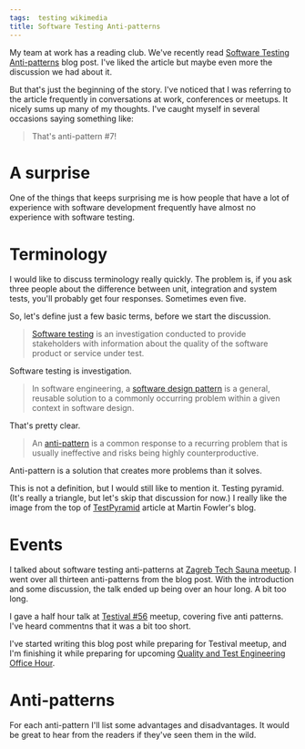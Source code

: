 ```yaml
---
tags:  testing wikimedia
title: Software Testing Anti-patterns
---
```

My team at work has a reading club. We've recently read [Software Testing Anti-patterns](http://blog.codepipes.com/testing/software-testing-antipatterns.html) blog post. I've liked the article but maybe even more the discussion we had about it.

But that's just the beginning of the story. I've noticed that I was referring to the article frequently in conversations at work, conferences or meetups. It nicely sums up many of my thoughts. I've caught myself in several occasions saying something like:

> That's anti-pattern #7!

# A surprise

One of the things that keeps surprising me is how people that have a lot of experience with software development frequently have almost no experience with software testing.

# Terminology

I would like to discuss terminology really quickly. The problem is, if you ask three people about the difference between unit, integration and system tests, you'll probably get four responses. Sometimes even five.

So, let's define just a few basic terms, before we start the discussion.

> [Software testing](https://en.wikipedia.org/wiki/Software_testing) is an investigation conducted to provide stakeholders with information about the quality of the software product or service under test.

Software testing is investigation.

> In software engineering, a [software design pattern](https://en.wikipedia.org/wiki/Software_design_pattern) is a general, reusable solution to a commonly occurring problem within a given context in software design.

That's pretty clear.

> An [anti-pattern](https://en.wikipedia.org/wiki/Anti-pattern) is a common response to a recurring problem that is usually ineffective and risks being highly counterproductive.

Anti-pattern is a solution that creates more problems than it solves.

This is not a definition, but I would still like to mention it. Testing pyramid. (It's really a triangle, but let's skip that discussion for now.) I really like the image from the top of [TestPyramid](https://martinfowler.com/bliki/TestPyramid.html) article at Martin Fowler's blog.

# Events

I talked about software testing anti-patterns at [Zagreb Tech Sauna meetup](/zagreb-tech-sauna). I went over all thirteen anti-patterns from the blog post. With the introduction and some discussion, the talk ended up being over an hour long. A bit too long.

I gave a half hour talk at [Testival #56](/testival-56) meetup, covering five anti patterns. I've heard commentns that it was a bit too short.

I've started writing this blog post while preparing for Testival meetup, and I'm finishing it while preparing for upcoming [Quality and Test Engineering Office Hour](https://lists.wikimedia.org/pipermail/wikitech-l/2020-February/093084.html).

# Anti-patterns

For each anti-pattern I'll list some advantages and disadvantages. It would be great to hear from the readers if they've seen them in the wild.

